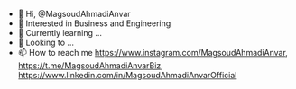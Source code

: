 - 👋 Hi, @MagsoudAhmadiAnvar
- 👀 Interested in ‌Business and Engineering
- 🌱 Currently learning ...
- 💞️ Looking to ...
- 📫 How to reach me https://www.instagram.com/MagsoudAhmadiAnvar, https://t.me/MagsoudAhmadiAnvarBiz, https://www.linkedin.com/in/MagsoudAhmadiAnvarOfficial

<!---
MagsoudAhmadiAnvar/MagsoudAhmadiAnvar is a ✨ special ✨ repository because its `README.md` (this file) appears on your GitHub profile.
You can click the Preview link to take a look at your changes.
--->
